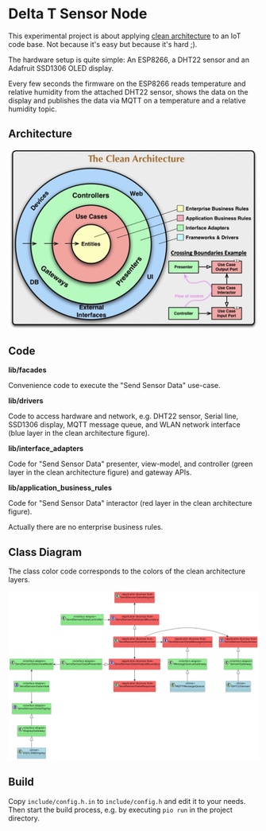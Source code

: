 # Delta T Sensor Node

This experimental project is about applying [clean architecture](https://github.com/r42sys/clean-architecture) to an IoT
code base. Not because it's easy but because it's hard ;).

The hardware setup is quite simple: An ESP8266, a DHT22 sensor and an Adafruit SSD1306 OLED display.

Every few seconds the firmware on the ESP8266 reads temperature and relative humidity from the attached DHT22 sensor, 
shows the data on the display and publishes the data via MQTT on a temperature and a relative humidity topic.

## Architecture

![Clean Architecture](doc/clean-architecture.png)

## Code

**lib/facades**

Convenience code to execute the "Send Sensor Data" use-case.

**lib/drivers**

Code to access hardware and network, e.g. DHT22 sensor, Serial line, SSD1306 display, MQTT message queue, and WLAN 
network interface (blue layer in the clean architecture figure).

**lib/interface_adapters**

Code for "Send Sensor Data" presenter, view-model, and controller (green layer in the clean architecture figure) and 
gateway APIs.

**lib/application_business_rules**

Code for "Send Sensor Data" interactor (red layer in the clean architecture figure).

Actually there are no enterprise business rules.

## Class Diagram

The class color code corresponds to the colors of the clean architecture layers.

![send_sensor_data_class_diagram.png](doc/send_sensor_data_class_diagram.png)

## Build

Copy `include/config.h.in` to `include/config.h` and edit it to your needs. Then start the build process, e.g. by 
executing `pio run` in the project directory.
